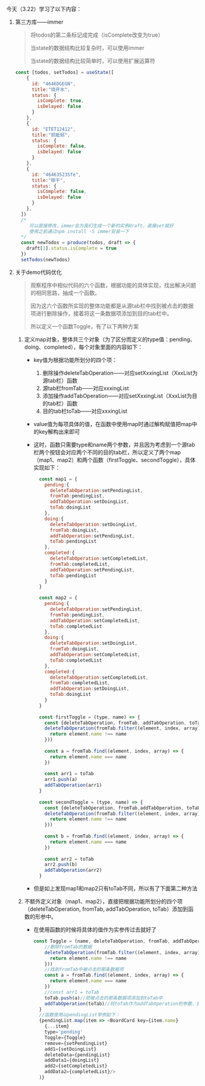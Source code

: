 今天（3.22）学习了以下内容：

1. 第三方库——immer

   > 将todos的第二条标记成完成（isComplete改变为true）
   >
   > 当state的数据结构比较复杂时，可以使用immer
   >
   > 当state的数据结构比较简单时，可以使用扩展运算符

   ```js
   const [todos, setTodos] = useState([
       {
         id: "4646DGEGN",
         title:"烧开水",
         status: {
           isComplete: true,
           isDelayed: false
         }
       },
       {
         id: "ETET12412",
         title:"抓蚯蚓",
         status: {
           isComplete: false,
           isDelayed: false
         }
       },
       {
         id: "464635235fe",
         title:"晾干",
         status: {
           isComplete: false,
           isDelayed: false
         }
       },
     ])
     /*
     	可以直接修改，immer会为我们生成一个新的实例draft，直接set就好
     	使用之前通过npm install -S immer安装一下
     */
     const newTodos = produce(todos, draft => {
       draft[1].status.isComplete = true
     })
     setTodos(newTodos)
   ```

2. 关于demo代码优化

   > 观察程序中相似代码的六个函数，根据功能的具体实现，找出解决问题的相同思路，抽成一个函数。
   >
   > 因为这六个函数所实现的整体功能都是从源tab栏中找到被点击的数据项进行删除操作，接着将这一条数据项添加到目的tab栏中。
   >
   > 所以定义一个函数Toggle，有了以下两种方案

   1. 定义map对象，整体共三个对象（为了区分而定义的type值：pending、doing、completed），每个对象里面的内容如下：

      - key值为根据功能所划分的四个项：

        1. 删除操作deleteTabOperation——对应setXxxingList（XxxList为源tab栏）函数
        2. 源tab栏fromTab——对应xxxingList
        3. 添加操作addTabOperation——对应setXxxingList（XxxList为目的tab栏）函数
        4. 目的tab栏toTab——对应xxxingList

      - value值为每项具体的值，在函数中使用map时通过解构赋值把map中的key解构出来即可

      - 这时，函数只需要type和name两个参数，并且因为考虑到一个源tab栏两个按钮会对应两个不同的目的tab栏，所以定义了两个map（map1、map2）和两个函数（firstToggle、secondToggle），具体实现如下：

        ```js
          const map1 = {
            pending:{
              deleteTabOperation:setPendingList,
              fromTab:pendingList,
              addTabOperation:setDoingList,
              toTab:doingList
            },
            doing:{
              deleteTabOperation:setDoingList,
              fromTab:doingList,
              addTabOperation:setPendingList,
              toTab:pendingList
            },
            completed:{
              deleteTabOperation:setCompletedList,
              fromTab:completedList,
              addTabOperation:setPendingList,
              toTab:pendingList
            }
          }
        
          const map2 = {
            pending:{
              deleteTabOperation:setPendingList,
              fromTab:pendingList,
              addTabOperation:setCompletedList,
              toTab:completedList
            },
            doing:{
              deleteTabOperation:setDoingList,
              fromTab:doingList,
              addTabOperation:setCompletedList,
              toTab:completedList
            },
            completed:{
              deleteTabOperation:setCompletedList,
              fromTab:completedList,
              addTabOperation:setDoingList,
              toTab:doingList
            }
          }
          
          const firstToggle = (type, name) => {
            const {deleteTabOperation, fromTab, addTabOperation, toTab} = map1[type]
            deleteTabOperation(fromTab.filter((element, index, array) => {
              return element.name !== name
            }))
              
            const a = fromTab.find((element, index, array) => {
              return element.name === name
            })
            
            const arr1 = toTab
            arr1.push(a)
            addTabOperation(arr1)
          }
          
          const secondToggle = (type, name) => {
            const {deleteTabOperation, fromTab,addTabOperation, toTab} = map2[type]
            deleteTabOperation(fromTab.filter((element, index, array) => {
              return element.name !== name
            }))
            
            const b = fromTab.find((element, index, array) => {
              return element.name === name
            })
            
            const arr2 = toTab
            arr2.push(b)
            addTabOperation(arr2)
          }
        ```

      - 但是如上发现map1和map2只有toTab不同，所以有了下面第二种方法

   2. 不额外定义对象（map1、map2），直接把根据功能所划分的四个项（deleteTabOperation, fromTab, addTabOperation, toTab）添加到函数的形参中。

      - 在使用函数的时候将具体的值作为实参传过去就好了

        ```js
        const Toggle = (name, deleteTabOperation, fromTab, addTabOperation, toTab) =>   {
            //删除fromTab的数据
            deleteTabOperation(fromTab.filter((element, index, array) => {
              return element.name !== name
            }))
            //找到fromTab中被点击的那条数据项
            const a = fromTab.find((element, index, array) => {
              return element.name === name
            })
            //const arr1 = toTab
            toTab.push(a)//把被点击的那条数据项添加到toTab中
            addTabOperation(toTab)//将toTab作为addTabOperation的参数，更新对应的值
          }
          //函数使用以pendingList举例如下：
          {pendingList.map(item => <BoardCard key={item.name} 
        	{...item} 
        	type='pending'  
        	Toggle={Toggle} 
        	remove={setPendingList} 
        	add1={setDoingList} 
        	deleteData={pendingList} 
        	addData1={doingList} 
        	add2={setCompletedList}  
        	addData2={completedList}/>
          )}
        ```